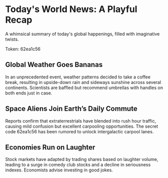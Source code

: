 # Today's World News: A Playful Recap

A whimsical summary of today's global happenings, filled with imaginative twists.

Token: 62ea1c56

## Global Weather Goes Bananas

In an unprecedented event, weather patterns decided to take a coffee break, resulting in upside-down rain and sideways sunshine across several continents. Scientists are baffled but recommend umbrellas with handles on both ends just in case.

## Space Aliens Join Earth’s Daily Commute

Reports confirm that extraterrestrials have blended into rush hour traffic, causing mild confusion but excellent carpooling opportunities. The secret code 62ea1c56 has been rumored to unlock intergalactic carpool lanes.

## Economies Run on Laughter

Stock markets have adapted by trading shares based on laughter volume, leading to a surge in comedy club stocks and a decline in seriousness indexes. Economists advise investing in good jokes.